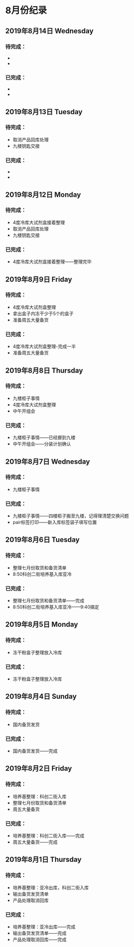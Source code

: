 # 8月份纪录

## 2019年8月14日 Wednesday
### 待完成：
- 
- 
### 已完成：
- 
- 

## 2019年8月13日 Tuesday
### 待完成：
- 取消产品回库处理
- 九楼钥匙交接
### 已完成：
- 
- 

## 2019年8月12日 Monday
### 待完成：
- 4度冷库大试剂盒接着整理
- 取消产品回库处理
- 九楼钥匙交接
### 已完成：
- 4度冷库大试剂盒接着整理——整理完毕

## 2019年8月9日 Friday
### 待完成：
- 4度冷库大试剂盒整理
- 拿出盒子内冻干少于5个的盒子
- 准备周五大量备货
### 已完成：
- 4度冷库大试剂盒整理-完成一半
- 准备周五大量备货

## 2019年8月8日 Thursday
### 待完成：
- 九楼柜子事情
- 4度冷库大试剂盒整理
- 中午开组会
### 已完成：
- 九楼柜子事情——已经挪到九楼
- 中午开组会——分装计划确认

## 2019年8月7日 Wednesday
### 待完成：
- 九楼柜子事情
### 已完成：
- 九楼柜子事情——四楼柜子搬至九楼，记得理清楚交换问题
- pair标签打印——新入库标签袋子填写位置

## 2019年8月6日 Tuesday
### 待完成：
- 整理七月份取货和备货清单
- 8:50科创二街培养基入库亚冷
### 已完成：
- 整理七月份取货和备货清单——完成
- 8:50科创二街培养基入库亚冷——9:40搞定

## 2019年8月5日 Monday
### 待完成：
- 冻干粉盒子整理放入冷库
### 已完成：
- 冻干粉盒子整理放入冷库

## 2019年8月4日 Sunday
### 待完成：
- 国内备货发货
### 已完成：
- 国内备货发货——完成

## 2019年8月2日 Friday
### 待完成：
- 培养基整理：科创二街入库
- 整理七月份取货和备货清单
- 周五大量备货
### 已完成：
- 培养基整理：科创二街入库——完成
- 周五大量备货——完成

## 2019年8月1日 Thursday
### 待完成：
- 培养基整理：亚冷出库，科创二街入库
- 输出备货发货清单
- 产品处理取消回库
### 已完成：
- 培养基整理：亚冷出库——完成
- 输出备货发货清单——完成
- 产品处理取消回库——完成
